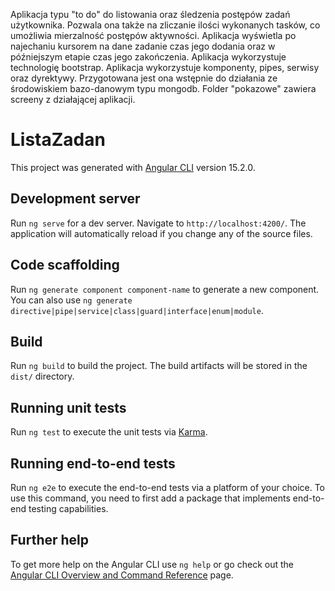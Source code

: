 Aplikacja typu "to do" do listowania oraz śledzenia postępów zadań użytkownika. Pozwala ona także na zliczanie ilości wykonanych tasków, co umożliwia mierzalność postępów aktywności.
Aplikacja wyświetla po najechaniu kursorem na dane zadanie czas jego dodania oraz w późniejszym etapie czas jego zakończenia. 
Aplikacja wykorzystuje technologię bootstrap.
Aplikacja wykorzystuje komponenty, pipes, serwisy oraz dyrektywy. 
Przygotowana jest ona wstępnie do działania ze środowiskiem bazo-danowym typu mongodb. 
Folder "pokazowe" zawiera screeny z działającej aplikacji.









# ListaZadan

This project was generated with [Angular CLI](https://github.com/angular/angular-cli) version 15.2.0.

## Development server

Run `ng serve` for a dev server. Navigate to `http://localhost:4200/`. The application will automatically reload if you change any of the source files.

## Code scaffolding

Run `ng generate component component-name` to generate a new component. You can also use `ng generate directive|pipe|service|class|guard|interface|enum|module`.

## Build

Run `ng build` to build the project. The build artifacts will be stored in the `dist/` directory.

## Running unit tests

Run `ng test` to execute the unit tests via [Karma](https://karma-runner.github.io).

## Running end-to-end tests

Run `ng e2e` to execute the end-to-end tests via a platform of your choice. To use this command, you need to first add a package that implements end-to-end testing capabilities.

## Further help

To get more help on the Angular CLI use `ng help` or go check out the [Angular CLI Overview and Command Reference](https://angular.io/cli) page.
